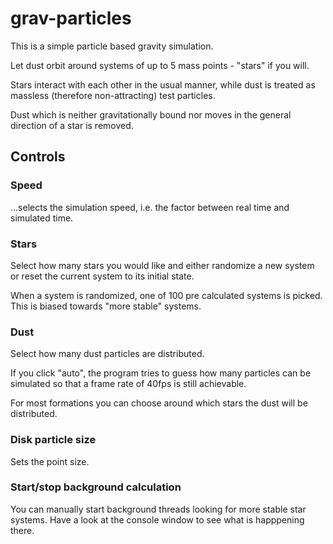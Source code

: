 # grav-particles
This is a simple particle based gravity simulation.

Let dust orbit around systems of up to 5 mass points - "stars" if you will.

Stars interact with each other in the usual manner, while dust is treated as massless (therefore non-attracting) test particles.

Dust which is neither gravitationally bound nor moves in the general direction of a star is removed.

## Controls
### Speed
...selects the simulation speed, i.e. the factor between real time and simulated time.

### Stars
Select how many stars you would like and either randomize a new system or reset the current system to its initial state.

When a system is randomized, one of 100 pre calculated systems is picked. This is biased towards "more stable" systems.

### Dust
Select how many dust particles are distributed. 

If you click "auto", the program tries to guess how many particles can be simulated so that a frame rate of 40fps is still achievable.

For most formations you can choose around which stars the dust will be distributed.

### Disk particle size
Sets the point size.

### Start/stop background calculation
You can manually start background threads looking for more stable star systems. Have a look at the console window to see what is happpening there.
